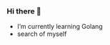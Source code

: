 ### Hi there 👋
-  I’m currently learning Golang
- search of myself
<!--
**Madin-a/Madin-a** is a ✨ _special_ ✨ repository because its `README.md` (this file) appears on your GitHub profile.
